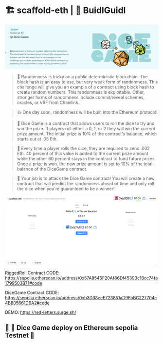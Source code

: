 # 🏗 scaffold-eth | 🏰 BuidlGuidl

![Alt text](image.png)

> 🎰 Randomness is tricky on a public deterministic blockchain. The block hash is an easy to use, but very weak form of randomness. This challenge will give you an example of a contract using block hash to create random numbers.  This randomness is exploitable.  Other, stronger forms of randomness include commit/reveal schemes, oracles, or VRF from Chainlink.

> 👍 One day soon, randomness will be built into the Ethereum protocol!

> 💬 Dice Game is a contract that allows users to roll the dice to try and win the prize.  If players roll either a 0, 1, or 2 they will win the current prize amount.  The initial prize is 10% of the contract's balance, which starts out at .05 Eth.  
 
> 🧤 Every time a player rolls the dice, they are required to send .002 Eth.  40 percent of this value is added to the current prize amount while the other 60 percent stays in the contract to fund future prizes.  Once a prize is won, the new prize amount is set to 10% of the total balance of the DiceGame contract. 
 
> 🧨 Your job is to attack the Dice Game contract!  You will create a new contract that will predict the randomness ahead of time and only roll the dice when you're guaranteed to be a winner!

![Alt text](image-1.png)

RiggedRoll Contract
CODE: https://sepolia.etherscan.io/address/0x57A8545F20Af86Df45393c1Bcc74fa1799503B71#code

DiceGame Contract
CODE: https://sepolia.etherscan.io/address/0xb3D38eeE723851aD9FbBC227704c4B805661D6A2#code

DEMO: https://red-letters.surge.sh/

## 🚩 🎲 Dice Game  deploy on Ethereum sepolia Testnet 🚩
